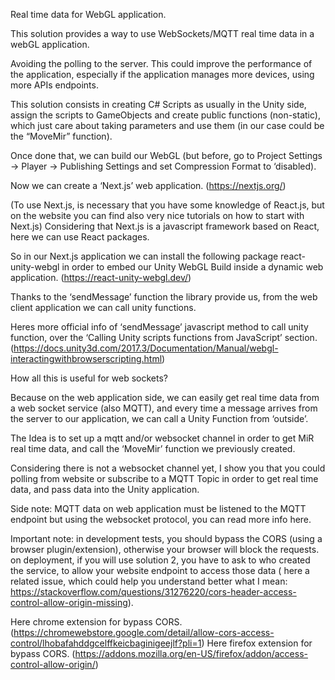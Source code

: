 Real time data for WebGL application.

This solution provides a way to use WebSockets/MQTT real time data in a webGL application.

Avoiding the polling to the server. This could improve the performance of the application, especially if the application manages more devices, using more APIs endpoints.

This solution consists in creating C# Scripts as usually in the Unity side, assign the scripts to GameObjects and create public functions (non-static), which just care about taking parameters and use them (in our case could be the “MoveMir” function).

Once done that, we can build our WebGL (but before, go to Project Settings -> Player -> Publishing Settings and set Compression Format to ‘disabled).

Now we can create a ‘Next.js’ web application. (https://nextjs.org/)

(To use Next.js, is necessary that you have some knowledge of React.js, but on the website you can find also very nice tutorials on how to start with Next.js)
Considering that Next.js is a javascript framework based on React, here we can use React packages.

So in our Next.js application we can install the following package react-unity-webgl in order to embed our Unity WebGL Build inside a dynamic web application. (https://react-unity-webgl.dev/)

Thanks to the ‘sendMessage’ function the library provide us, from the web client application we can call unity functions.

Heres more official info of ‘sendMessage’ javascript method to call unity function, over the ‘Calling Unity scripts functions from JavaScript’ section. (https://docs.unity3d.com/2017.3/Documentation/Manual/webgl-interactingwithbrowserscripting.html)


How all this is useful for web sockets?

Because on the web application side, we can easily get real time data from a web socket service (also MQTT), and every time a message arrives from the server to our application, we can call a Unity Function from ‘outside’.

The Idea is to set up a mqtt and/or websocket channel in order to get MiR real time data, and call the ‘MoveMir’ function we previously created.

Considering there is not a websocket channel yet, I show you that you could polling from website or subscribe to a MQTT Topic in order to get real time data, and pass data into the Unity application.

Side note: MQTT data on web application must be listened to the MQTT endpoint but using the websocket protocol, you can read more info here.

Important note: in development tests, you should bypass the CORS (using a browser plugin/extension), otherwise your browser will block the requests. on deployment, if you will use solution 2, you have to ask to who created the service, to allow your website endpoint to access those data ( here a related issue, which could help you understand better what I mean: https://stackoverflow.com/questions/31276220/cors-header-access-control-allow-origin-missing).

Here chrome extension for bypass CORS. (https://chromewebstore.google.com/detail/allow-cors-access-control/lhobafahddgcelffkeicbaginigeejlf?pli=1)
Here firefox extension for bypass CORS. (https://addons.mozilla.org/en-US/firefox/addon/access-control-allow-origin/)
